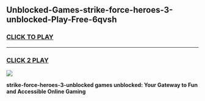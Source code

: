 
## Unblocked-Games-strike-force-heroes-3-unblocked-Play-Free-6qvsh
<h3>
<a href="https://premium76.site?title=strike-force-heroes-3-unblocked&ref=20M">CLICK TO PLAY</a></h3>
<hr>

<h3>
<a href="https://premium76.site?title=strike-force-heroes-3-unblocked&ref=20M">CLICK 2 PLAY</a>
  
</h3>

<a href="https://premium76.site?title=strike-force-heroes-3-unblocked&ref=19M"><img src="https://clearcache.store/games.png"></a>


**strike-force-heroes-3-unblocked games unblocked: Your Gateway to Fun and Accessible Online Gaming**
